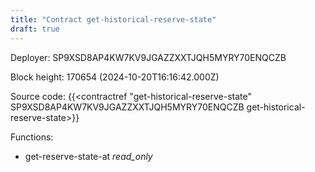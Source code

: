```yaml
---
title: "Contract get-historical-reserve-state"
draft: true
---
```

Deployer: SP9XSD8AP4KW7KV9JGAZZXXTJQH5MYRY70ENQCZB


 



Block height: 170654 (2024-10-20T16:16:42.000Z)

Source code: {{<contractref "get-historical-reserve-state" SP9XSD8AP4KW7KV9JGAZZXXTJQH5MYRY70ENQCZB get-historical-reserve-state>}}

Functions:

* get-reserve-state-at _read_only_
